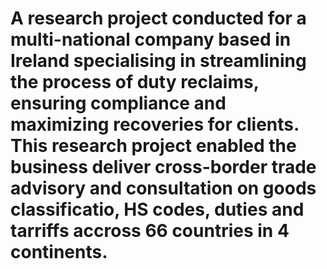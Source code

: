 # A research project conducted for a multi-national company based in Ireland  specialising in streamlining the process of duty reclaims, ensuring compliance and maximizing recoveries for clients. This research project enabled the business deliver cross-border trade advisory and consultation on goods classificatio, HS codes, duties and tarriffs accross 66 countries in 4 continents.
